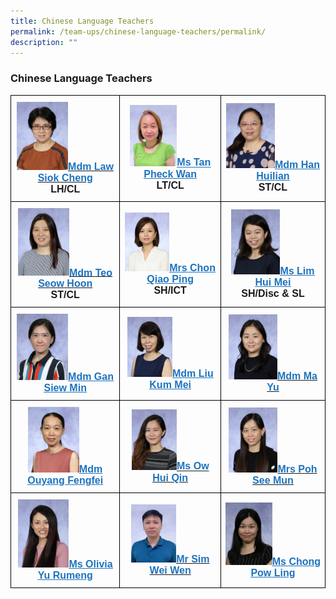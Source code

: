 ```yaml
---
title: Chinese Language Teachers
permalink: /team-ups/chinese-language-teachers/permalink/
description: ""
---
```

### **Chinese Language Teachers**
<style type="text/css">
.tg  {border-collapse:collapse;border-spacing:0;}
.tg td{border-color:black;border-style:solid;border-width:1px;font-family:Arial, sans-serif;font-size:16px;
  overflow:hidden;padding:10px 5px;word-break:normal;}
.tg th{border-color:black;border-style:solid;border-width:1px;font-family:Arial, sans-serif;font-size:14px;
  font-weight:normal;overflow:hidden;padding:10px 5px;word-break:normal;}
.tg .tg-f4yw{background-color:#FFF;text-align:center;vertical-align:middle}
.tg .tg-vgmr{background-color:#;text-align:center;vertical-align:middle}
</style>
<table class="tg">
<thead>
			<tr><td colspan="2" class="tg-vgmr"><img style="width:50%" src="/images/Our%20Team%20UPS/Chinese%20Language%20Teachers/mdm%20law%20siok%20cheng.jpg"><span style="font-weight:bold"><span style="font-weight:bold"><a rel="noopener noreferrer" target="_blank" href="mailto:law_siok_cheng@schools.gov.sg"><span style="text-decoration;color:#1E73BE;background-color:transparent">Mdm Law Siok Cheng</span></a><br>LH/CL
		 </span></span></td><td colspan="2" class="tg-vgmr"><img style="width:50%" src="/images/Our%20Team%20UPS/Chinese%20Language%20Teachers/Ms%20Tan%20Pheck%20Wan.png"><span style="font-weight:bold"><a rel="noopener noreferrer" target="_blank" href="mailto:tan_pheck_wan@schools.gov.sg"><span style="text-decoration:underline;color:#1E73BE;background-color:transparent">Ms Tan Pheck Wan</span></a><br>LT/CL
		</span></td><td colspan="2" class="tg-vgmr"><img style="width:50%" src="/images/Our%20Team%20UPS/Chinese%20Language%20Teachers/mdm%20han%20hui%20lian.jpg"><span style="font-weight:bold"><a rel="noopener noreferrer" target="_blank" href="mailto:han_huilian@schools.gov.sg"><span style="text-decoration:underline;color:#1E73BE;background-color:transparent">Mdm Han Huilian</span></a><br>ST/CL
			</span></td></tr><tr>
				<td colspan="2" class="tg-vgmr"><img style="width:50%" src="/images/Our%20Team%20UPS/Chinese%20Language%20Teachers/mdm%20teo%20seow%20hoon.jpg"><span style="font-weight:bold"><span style="font-weight:bold"><a rel="noopener noreferrer" target="_blank" href="mailto:teo_seow_hoon@schools.gov.sg"><span style="text-decoration;color:#1E73BE;background-color:transparent">Mdm Teo Seow Hoon</span></a><br>ST/CL
		 </span></span></td><td colspan="2" class="tg-vgmr"><img style="width:47%" src="/images/Our%20Team%20UPS/Chinese%20Language%20Teachers/mrs%20chon%20qiao%20ping.jpg"><span style="font-weight:bold"><a rel="noopener noreferrer" target="_blank" href="mailto:chong_qiao_ping@schools.gov.sg"><span style="text-decoration:underline;color:#1E73BE;background-color:transparent">Mrs Chon Qiao Ping</span></a><br>SH/ICT
		</span></td><td colspan="2" class="tg-vgmr"><img style="width:50%" src="/images/Our%20Team%20UPS/Chinese%20Language%20Teachers/ms%20lim%20hui%20mei.jpg"><span style="font-weight:bold"><a rel="noopener noreferrer" target="_blank" href="mailto:hui_mei@schools.gov.sg"><span style="text-decoration:underline;color:#1E73BE;background-color:transparent">Ms Lim Hui Mei</span></a><br>SH/Disc &amp; SL
			</span></td></tr><tr>
				<td colspan="2" class="tg-vgmr"><img style="width:50%" src="/images/Our%20Team%20UPS/Chinese%20Language%20Teachers/Siew%20Min.jpg"><span style="font-weight:bold"><a rel="noopener noreferrer" target="_blank" href="mailto:Gan_siew_min@schools.gov.sg"><span style="text-decoration:underline;color:#1E73BE;background-color:transparent">Mdm Gan Siew Min</span></a><br>
		</span></td><td colspan="2" class="tg-vgmr"><img style="width:48%" src="/images/Our%20Team%20UPS/Chinese%20Language%20Teachers/mdm%20liu%20kum%20mei.jpg"><span style="font-weight:bold"><a rel="noopener noreferrer" target="_blank" href="mailto:liu_kum_mei@schools.gov.sg"><span style="text-decoration:underline;color:#1E73BE;background-color:transparent">Mdm Liu Kum Mei</span></a><br>
				</span></td><td colspan="2" class="tg-vgmr"><img style="width:50%" src="/images/Our%20Team%20UPS/Chinese%20Language%20Teachers/mdm%20ma%20yu.jpg"><span style="font-weight:bold"><span style="font-weight:bold"><a rel="noopener noreferrer" target="_blank" href="mailto:ma_yu@schools.gov.sg"><span style="text-decoration;color:#1E73BE;background-color:transparent">Mdm Ma Yu
					</span></a></span></span></td></tr><tr>
					<td colspan="2" class="tg-vgmr"><img style="width:50%" src="/images/Our%20Team%20UPS/Chinese%20Language%20Teachers/OuYang%20Fengfei.jpg"><span style="font-weight:bold"><a rel="noopener noreferrer" target="_blank" href="mailto:ouyang_fengfei@schools.gov.sg"><span style="text-decoration:underline;color:#1E73BE;background-color:transparent">Mdm Ouyang Fengfei
						</span></a></span></td><td colspan="2" class="tg-vgmr"><img style="width:48%" src="/images/Our%20Team%20UPS/Chinese%20Language%20Teachers/ms%20ow%20hui%20qin.jpg"><span style="font-weight:bold"><span style="font-weight:bold"><a rel="noopener noreferrer" target="_blank" href="mailto:ow_hui_qin@schools.gov.sg"><span style="text-decoration;color:#1E73BE;background-color:transparent">Ms Ow Hui Qin
							</span></a></span></span></td><td colspan="2" class="tg-vgmr"><img style="width:50%" src="/images/Our%20Team%20UPS/Chinese%20Language%20Teachers/mrs%20poh-chew%20see%20mun.jpg"><span style="font-weight:bold"><span style="font-weight:bold"><a rel="noopener noreferrer" target="_blank" href="mailto:chew_see_mun@schools.gov.sg"><span style="text-decoration;color:#1E73BE;background-color:transparent">Mrs Poh See Mun
					</span></a></span></span></td></tr><tr>
		 <td colspan="2" class="tg-vgmr"><img style="width:50%" src="/images/Our%20Team%20UPS/Chinese%20Language%20Teachers/ms%20olivia%20yu.jpg"><span style="font-weight:bold"><a rel="noopener noreferrer" target="_blank" href="mailto:olivia_yu_rumeng@schools.gov.sg"><span style="text-decoration:underline;color:#1E73BE;background-color:transparent">Ms Olivia Yu Rumeng
			 </span></a></span></td><td colspan="2" class="tg-vgmr"><img style="width:48%" src="/images/Our%20Team%20UPS/Chinese%20Language%20Teachers/wei%20wen.png"><span style="font-weight:bold"><span style="font-weight:bold"><a rel="noopener noreferrer" target="_blank" href="mailto:sim_wei_wen@schools.gov.sg"><span style="text-decoration;color:#1E73BE;background-color:transparent">Mr Sim Wei Wen
				</span></a></span></span></td><td colspan="2" class="tg-vgmr"><img style="width:48%" src="/images/Our%20Team%20UPS/Chinese%20Language%20Teachers/Pow%20Ling.jpg"><span style="font-weight:bold"><a rel="noopener noreferrer" target="_blank" href="mailto:chong_pow_ling@schools.gov.sg"><span style="text-decoration:underline;color:#1E73BE;background-color:transparent">Ms Chong Pow Ling
		</span></a></span></td></tr><tr></tr></thead></table>